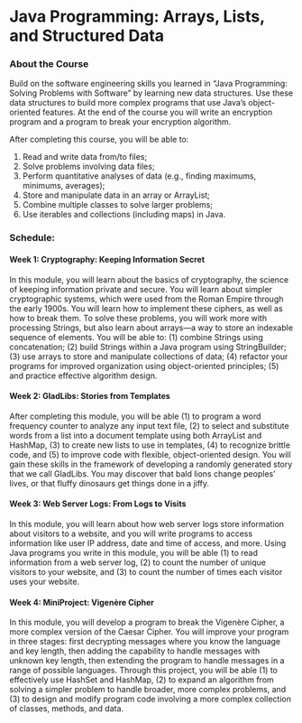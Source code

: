 # Java Programming: Arrays, Lists, and Structured Data

### About the Course

Build on the software engineering skills you learned in “Java Programming: Solving Problems with Software” by learning new data structures. Use these data structures to build more complex programs that use Java’s object-oriented features. At the end of the course you will write an encryption program and a program to break your encryption algorithm.

After completing this course, you will be able to:

1. Read and write data from/to files;
2. Solve problems involving data files;
3. Perform quantitative analyses of data (e.g., finding maximums, minimums, averages); 
4. Store and manipulate data in an array or ArrayList;
5. Combine multiple classes to solve larger problems;
6. Use iterables and collections (including maps) in Java.

### Schedule:

#### Week 1: Cryptography: Keeping Information Secret

In this module, you will learn about the basics of cryptography, the science of keeping information private and secure. You will learn about simpler cryptographic systems, which were used from the Roman Empire through the early 1900s. You will learn how to implement these ciphers, as well as how to break them. To solve these problems, you will work more with processing Strings, but also learn about arrays—a way to store an indexable sequence of elements. You will be able to: (1) combine Strings using concatenation; (2) build Strings within a Java program using StringBuilder; (3) use arrays to store and manipulate collections of data; (4) refactor your programs for improved organization using object-oriented principles; (5) and practice effective algorithm design.

#### Week 2: GladLibs: Stories from Templates

After completing this module, you will be able (1) to program a word frequency counter to analyze any input text file, (2) to select and substitute words from a list into a document template using both ArrayList and HashMap, (3) to create new lists to use in templates, (4) to recognize brittle code, and (5) to improve code with flexible, object-oriented design. You will gain these skills in the framework of developing a randomly generated story that we call GladLibs. You may discover that bald lions change peoples’ lives, or that fluffy dinosaurs get things done in a jiffy.

#### Week 3: Web Server Logs: From Logs to Visits

In this module, you will learn about how web server logs store information about visitors to a website, and you will write programs to access information like user IP address, date and time of access, and more. Using Java programs you write in this module, you will be able (1) to read information from a web server log, (2) to count the number of unique visitors to your website, and (3) to count the number of times each visitor uses your website.

#### Week 4: MiniProject: Vigenère Cipher

In this module, you will develop a program to break the Vigenère Cipher, a more complex version of the Caesar Cipher. You will improve your program in three stages: first decrypting messages where you know the language and key length, then adding the capability to handle messages with unknown key length, then extending the program to handle messages in a range of possible languages. Through this project, you will be able (1) to effectively use HashSet and HashMap, (2) to expand an algorithm from solving a simpler problem to handle broader, more complex problems, and (3) to design and modify program code involving a more complex collection of classes, methods, and data.

